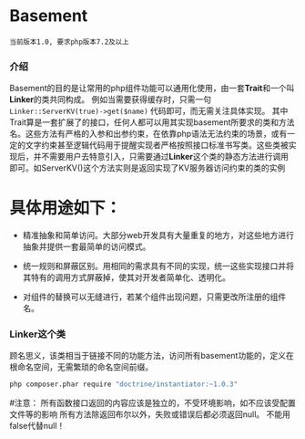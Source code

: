 # Basement
	当前版本1.0, 要求php版本7.2及以上

### 介绍


Basement的目的是让常用的php组件功能可以通用化使用，由一套**Trait**和一个叫**Linker**的类共同构成。
例如当需要获得缓存时，只需一句 `Linker::ServerKV(true)->get($name)` 代码即可，而无需关注具体实现。
其中Trait算是一套扩展了的接口，任何人都可以用其实现basement所要求的类和方法名。这些方法有严格的入参和出参约束，在依靠php语法无法约束的场景，或有一定的文字约束甚至逻辑代码用于提醒实现者严格按照接口标准书写类。这些类被实现后，并不需要用户去特意引入，只需要通过**Linker**这个类的静态方法进行调用即可。如ServerKV()这个方法实则是返回实现了KV服务器访问约束的类的实例


# 具体用途如下：


* 精准抽象和简单访问。大部分web开发具有大量重复的地方，对这些地方进行抽象并提供一套最简单的访问模式。

* 统一规则和屏蔽区别。用相同的需求具有不同的实现，统一这些实现接口并将其特有的调用方式屏蔽掉，使其对开发者简单化、透明化。

* 对组件的替换可以无缝进行，若某个组件出现问题，只需更改所注册的组件名。

### Linker这个类

顾名思义，该类相当于链接不同的功能方法，访问所有basement功能的，定义在根命名空间，无需繁琐的命名空间前缀。

```sh
php composer.phar require "doctrine/instantiator:~1.0.3"
```

#注意：
所有函数接口返回的内容应该是独立的，不受环境影响，如不应该受配置文件等的影响
所有方法除返回布尔以外，失败或错误后都必须返回null。
不能用false代替null！